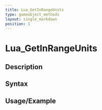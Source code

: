 ```yaml
---
title: Lua_GetInRangeUnits
type: gameobject_methods
layout: single_markdown
position: 1
---
```


# Lua_GetInRangeUnits

## Description

## Syntax

## Usage/Example


